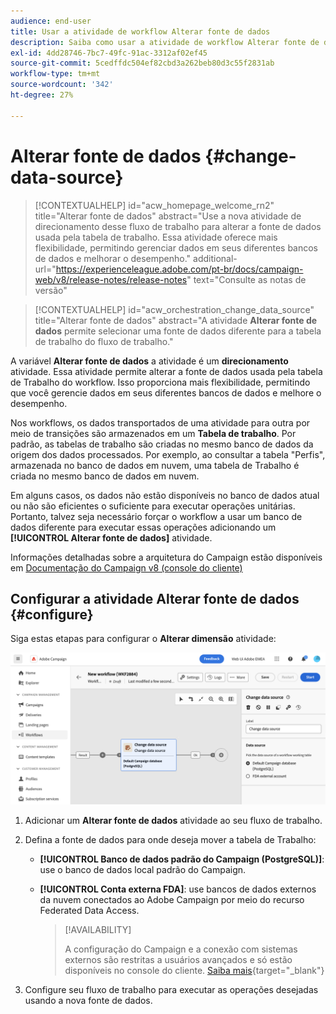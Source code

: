 ```yaml
---
audience: end-user
title: Usar a atividade de workflow Alterar fonte de dados
description: Saiba como usar a atividade de workflow Alterar fonte de dados
exl-id: 4dd28746-7bc7-49fc-91ac-3312af02ef45
source-git-commit: 5cedffdc504ef82cbd3a262beb80d3c55f2831ab
workflow-type: tm+mt
source-wordcount: '342'
ht-degree: 27%

---
```


# Alterar fonte de dados {#change-data-source}

>[!CONTEXTUALHELP]
>id="acw_homepage_welcome_rn2"
>title="Alterar fonte de dados"
>abstract="Use a nova atividade de direcionamento desse fluxo de trabalho para alterar a fonte de dados usada pela tabela de trabalho. Essa atividade oferece mais flexibilidade, permitindo gerenciar dados em seus diferentes bancos de dados e melhorar o desempenho."
>additional-url="https://experienceleague.adobe.com/pt-br/docs/campaign-web/v8/release-notes/release-notes" text="Consulte as notas de versão"

>[!CONTEXTUALHELP]
>id="acw_orchestration_change_data_source"
>title="Alterar fonte de dados"
>abstract="A atividade **Alterar fonte de dados** permite selecionar uma fonte de dados diferente para a tabela de trabalho do fluxo de trabalho."

A variável **Alterar fonte de dados** a atividade é um **direcionamento** atividade. Essa atividade permite alterar a fonte de dados usada pela tabela de Trabalho do workflow. Isso proporciona mais flexibilidade, permitindo que você gerencie dados em seus diferentes bancos de dados e melhore o desempenho.

Nos workflows, os dados transportados de uma atividade para outra por meio de transições são armazenados em um **Tabela de trabalho**. Por padrão, as tabelas de trabalho são criadas no mesmo banco de dados da origem dos dados processados. Por exemplo, ao consultar a tabela &quot;Perfis&quot;, armazenada no banco de dados em nuvem, uma tabela de Trabalho é criada no mesmo banco de dados em nuvem.

Em alguns casos, os dados não estão disponíveis no banco de dados atual ou não são eficientes o suficiente para executar operações unitárias. Portanto, talvez seja necessário forçar o workflow a usar um banco de dados diferente para executar essas operações adicionando um **[!UICONTROL Alterar fonte de dados]** atividade.

Informações detalhadas sobre a arquitetura do Campaign estão disponíveis em [Documentação do Campaign v8 (console do cliente)](https://experienceleague.adobe.com/docs/campaign/campaign-v8/config/architecture/architecture.html)

<!--

Let's say you want to send to your  VIP customers a unique offer code that they can redeem on your online store. To do this, you need to:

1. Query VIP customers on the "Profiles" table located on the Cloud database,
1. Retrieve an offer code for each targeted profile through API calls,
1. Update each profile with the assigned offer code,
1. Send an email to the profiles with their offer code.

In this situation, it is recommended to execute the offer code assignment operation on the local database, which is better suited for unitary operations. To do this, you need to add a **[!UICONTROL Change data source]** activity before the operation in order to execute it on the Campaign local database.

Before executing the operation, the working table is copied to the local database so that the operation can run there. Once done, the system detects that the profiles that we want to update are on another location. The data is therefore automatically copied back to the Cloud database where the "Profiles" table is located.
-->

## Configurar a atividade Alterar fonte de dados {#configure}

Siga estas etapas para configurar o **Alterar dimensão** atividade:

![](../assets/workflow-change-data-source-add.png)

1. Adicionar um **Alterar fonte de dados** atividade ao seu fluxo de trabalho.

1. Defina a fonte de dados para onde deseja mover a tabela de Trabalho:

   * **[!UICONTROL Banco de dados padrão do Campaign (PostgreSQL)]**: use o banco de dados local padrão do Campaign.
   * **[!UICONTROL Conta externa FDA]**: use bancos de dados externos da nuvem conectados ao Adobe Campaign por meio do recurso Federated Data Access.

     >[!AVAILABILITY]
     >
     >A configuração do Campaign e a conexão com sistemas externos são restritas a usuários avançados e só estão disponíveis no console do cliente. [Saiba mais](https://experienceleague.adobe.com/docs/campaign/campaign-v8/connect/fda.html?lang=pt-BR){target="_blank"}

1. Configure seu fluxo de trabalho para executar as operações desejadas usando a nova fonte de dados.

<!--
## Example {#example}

The workflow belows illustrates the use case detailed earlier, i.e. sending VIP customers offer codes that they can redeem on our online store.

-->

